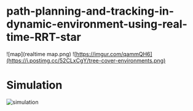 # path-planning-and-tracking-in-dynamic-environment-using-real-time-RRT-star
![map](realtime map.png)
![https://imgur.com/qammQH6](https://i.postimg.cc/52CLxCgY/tree-cover-environments.png)
# Simulation
![simulation](navigation_in_dynamic_obstacles_enviroment.gif)
